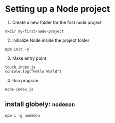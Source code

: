 # Setting up a Node project

1. Create a new folder for the first node project
``` 
mkdir my-first-node-project
```

2. Initialize Node inside the project folder
``` 
npm init -y
```

3. Make entry point
``` 
touch index.js
console.log("Hello World") 
```

4. Run program
``` 
node index.js 
```

## install globely:  `nodemon`
```
npm i -g nodemon
```